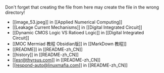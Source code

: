 Don't forget that creating the file from here may create the file in the wrong directory!
- [[image_53.jpeg]] in [[Applied Numerical Computing]]
- [[Leakage Current Mechanisms]] in [[Digital Integrated Circuit]]
- [[Dynamic CMOS Logic VS Ratioed Logic]] in [[Digital Integrated Circuit]]
- [[MOC Mermiad 教程 Obsidian版]] in [[MarkDown 教程]]
- [[README]] in [[README-zh_CN]]
- [[history]] in [[README-zh_CN]]
- [[esr@thyrsus.com]] in [[README-zh_CN]]
- [[respond-auto@linuxmafia.com]] in [[README-zh_CN]]